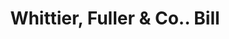 ---
doi: 10.7916/D8GX5PHK
date_other: '1890'
date_other_textual: 1890-1899
form: printed ephemera
genre:
- Invoices
name:
- Whittier, Fuller & Co.
object_in_context_url: https://biggert.cul.columbia.edu/items/view/ave_biggert_00039
subject_hierarchical_geographic:
- San Francisco, California, United States
subject_name:
- Whittier, Fuller & Co.
title: Whittier, Fuller & Co.. Bill
sort_title: Whittier, Fuller & Co.. Bill
call_number: ave_biggert_00039
coordinates:
- 37.78333333333333,-122.41666666666667
pid: ave_biggert_00039
identifiers: ave_biggert_00039
permalink: /biggert/ave_biggert_00039/
layout: iiif-image-page
---